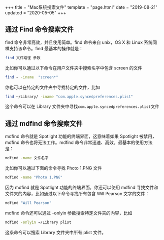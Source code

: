 +++
title = "Mac系统搜索文件"
template = "page.html"
date = "2019-08-21"
updated = "2020-05-05"
+++


## 通过 Find 命令搜索文件

find 命令非常高效，并且使用简单。find 命令来自 unix，OS X 和 Linux 系统同样支持该命令。find 最基本的操作就是：
```sh
find 文件路径 参数
```

比如你可以通过以下命令在用户文件夹中搜索名字中包含 screen 的文件

```sh
find ~ -iname  "screen*"
```

你也可以在特定的文件夹中寻找特定的文件，比如

```sh
find ~/Library/ -iname "com.apple.syncedpreferences.plist"
```

这个命令可以在 Library 文件夹中寻找`com.apple.syncedpreferences.plist`文件

## 通过 mdfind 命令搜索文件

mdfind 命令就是 Spotlight 功能的终端界面，这意味着如果 Spotlight 被禁用，mdfind 命令也将无法工作。mdfind 命令非常迅速、高效。最基本的使用方法是：

```sh
mdfind -name 文件名字
```

比如你可以通过下面的命令寻找 Photo 1.PNG 文件

```sh
mdfind -name "Photo 1.PNG"
```

因为 mdfind 就是 Spotlight 功能的终端界面，你还可以使用 mdfind 寻找文件和文件夹的内容，比如通过以下命令寻找所有包含 Will Pearson 文字的文件：

```sh
mdfind "Will Pearson"
```

mdfind 命令还可以通过 -onlyin 参数搜索特定文件夹的内容，比如

```sh
mdfind -onlyin ~/Library plist
```

这条命令可以搜索 Library 文件夹中所有 plist 文件。

